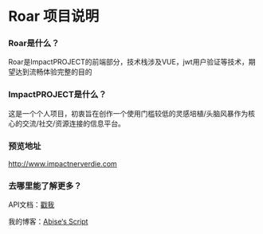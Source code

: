 # Roar 项目说明

###  Roar是什么？

Roar是ImpactPROJECT的前端部分，技术栈涉及VUE，jwt用户验证等技术，期望达到流畅体验完整的目的

### ImpactPROJECT是什么？

这是一个个人项目，初衷旨在创作一个使用门槛较低的灵感培植/头脑风暴作为核心的交流/社交/资源连接的信息平台。

### 预览地址

http://www.impactnerverdie.com

### 去哪里能了解更多？

API文档：[戳我](https://lbgod2222.github.io/apidoc/)

我的博客：[Abise‘s Script](http://abise.cc)
